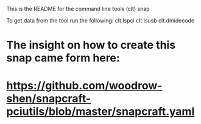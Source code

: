 This is the README for the command line tools (clt) snap

To get data from the tool run the following:
clt.lspci
clt.lsusb
clt.dmidecode


# The insight on how to create this snap came form here:
# https://github.com/woodrow-shen/snapcraft-pciutils/blob/master/snapcraft.yaml
